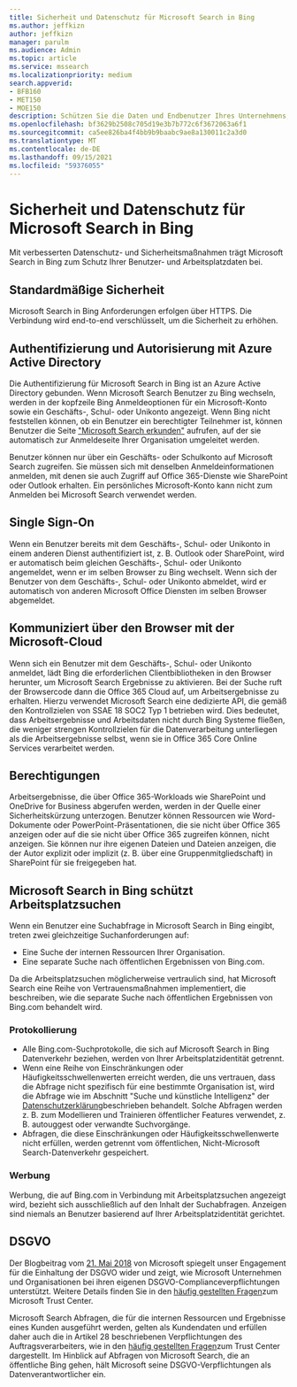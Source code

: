```yaml
---
title: Sicherheit und Datenschutz für Microsoft Search in Bing
ms.author: jeffkizn
author: jeffkizn
manager: parulm
ms.audience: Admin
ms.topic: article
ms.service: mssearch
ms.localizationpriority: medium
search.appverid:
- BFB160
- MET150
- MOE150
description: Schützen Sie die Daten und Endbenutzer Ihres Unternehmens, während Sie autorisierten Benutzern Informationen mit Microsoft Search in Bing
ms.openlocfilehash: bf3629b2508c705d19e3b7b772c6f3672063a6f1
ms.sourcegitcommit: ca5ee826ba4f4bb9b9baabc9ae8a130011c2a3d0
ms.translationtype: MT
ms.contentlocale: de-DE
ms.lasthandoff: 09/15/2021
ms.locfileid: "59376055"
---
```

# <a name="security-and-privacy-for-microsoft-search-in-bing"></a>Sicherheit und Datenschutz für Microsoft Search in Bing

Mit verbesserten Datenschutz- und Sicherheitsmaßnahmen trägt Microsoft Search in Bing zum Schutz Ihrer Benutzer- und Arbeitsplatzdaten bei.

## <a name="secure-by-default"></a>Standardmäßige Sicherheit

Microsoft Search in Bing Anforderungen erfolgen über HTTPS. Die Verbindung wird end-to-end verschlüsselt, um die Sicherheit zu erhöhen.
  
## <a name="authentication-and-authorization-with-azure-active-directory"></a>Authentifizierung und Autorisierung mit Azure Active Directory

Die Authentifizierung für Microsoft Search in Bing ist an Azure Active Directory gebunden. Wenn Microsoft Search Benutzer zu Bing wechseln, werden in der kopfzeile Bing Anmeldeoptionen für ein Microsoft-Konto sowie ein Geschäfts-, Schul- oder Unikonto angezeigt. Wenn Bing nicht feststellen können, ob ein Benutzer ein berechtigter Teilnehmer ist, können Benutzer die Seite ["Microsoft Search erkunden"](https://www.bing.com/business/explore) aufrufen, auf der sie automatisch zur Anmeldeseite Ihrer Organisation umgeleitet werden.

Benutzer können nur über ein Geschäfts- oder Schulkonto auf Microsoft Search zugreifen. Sie müssen sich mit denselben Anmeldeinformationen anmelden, mit denen sie auch Zugriff auf Office 365-Dienste wie SharePoint oder Outlook erhalten. Ein persönliches Microsoft-Konto kann nicht zum Anmelden bei Microsoft Search verwendet werden.

## <a name="single-sign-on"></a>Single Sign-On

Wenn ein Benutzer bereits mit dem Geschäfts-, Schul- oder Unikonto in einem anderen Dienst authentifiziert ist, z. B. Outlook oder SharePoint, wird er automatisch beim gleichen Geschäfts-, Schul- oder Unikonto angemeldet, wenn er im selben Browser zu Bing wechselt. Wenn sich der Benutzer von dem Geschäfts-, Schul- oder Unikonto abmeldet, wird er automatisch von anderen Microsoft Office Diensten im selben Browser abgemeldet.
  
## <a name="communicates-with-the-microsoft-cloud-from-the-browser"></a>Kommuniziert über den Browser mit der Microsoft-Cloud

Wenn sich ein Benutzer mit dem Geschäfts-, Schul- oder Unikonto anmeldet, lädt Bing die erforderlichen Clientbibliotheken in den Browser herunter, um Microsoft Search Ergebnisse zu aktivieren. Bei der Suche ruft der Browsercode dann die Office 365 Cloud auf, um Arbeitsergebnisse zu erhalten. Hierzu verwendet Microsoft Search eine dedizierte API, die gemäß den Kontrollzielen von SSAE 18 SOC2 Typ 1 betrieben wird. Dies bedeutet, dass Arbeitsergebnisse und Arbeitsdaten nicht durch Bing Systeme fließen, die weniger strengen Kontrollzielen für die Datenverarbeitung unterliegen als die Arbeitsergebnisse selbst, wenn sie in Office 365 Core Online Services verarbeitet werden.
  
## <a name="permissions"></a>Berechtigungen

Arbeitsergebnisse, die über Office 365-Workloads wie SharePoint und OneDrive for Business abgerufen werden, werden in der Quelle einer Sicherheitskürzung unterzogen. Benutzer können Ressourcen wie Word-Dokumente oder PowerPoint-Präsentationen, die sie nicht über Office 365 anzeigen oder auf die sie nicht über Office 365 zugreifen können, nicht anzeigen. Sie können nur ihre eigenen Dateien und Dateien anzeigen, die der Autor explizit oder implizit (z. B. über eine Gruppenmitgliedschaft) in SharePoint für sie freigegeben hat.

## <a name="microsoft-search-in-bing-protects-workplace-searches"></a>Microsoft Search in Bing schützt Arbeitsplatzsuchen

Wenn ein Benutzer eine Suchabfrage in Microsoft Search in Bing eingibt, treten zwei gleichzeitige Suchanforderungen auf:

- Eine Suche der internen Ressourcen Ihrer Organisation.
- Eine separate Suche nach öffentlichen Ergebnissen von Bing.com.

Da die Arbeitsplatzsuchen möglicherweise vertraulich sind, hat Microsoft Search eine Reihe von Vertrauensmaßnahmen implementiert, die beschreiben, wie die separate Suche nach öffentlichen Ergebnissen von Bing.com behandelt wird.

### <a name="logging"></a>Protokollierung

- Alle Bing.com-Suchprotokolle, die sich auf Microsoft Search in Bing Datenverkehr beziehen, werden von Ihrer Arbeitsplatzidentität getrennt.
- Wenn eine Reihe von Einschränkungen oder Häufigkeitsschwellenwerten erreicht werden, die uns vertrauen, dass die Abfrage nicht spezifisch für eine bestimmte Organisation ist, wird die Abfrage wie im Abschnitt "Suche und künstliche Intelligenz" der [Datenschutzerklärung](https://privacy.microsoft.com/privacystatement)beschrieben behandelt. Solche Abfragen werden z. B. zum Modellieren und Trainieren öffentlicher Features verwendet, z. B. autouggest oder verwandte Suchvorgänge.
- Abfragen, die diese Einschränkungen oder Häufigkeitsschwellenwerte nicht erfüllen, werden getrennt vom öffentlichen, Nicht-Microsoft Search-Datenverkehr gespeichert.

### <a name="advertising"></a>Werbung

Werbung, die auf Bing.com in Verbindung mit Arbeitsplatzsuchen angezeigt wird, bezieht sich ausschließlich auf den Inhalt der Suchabfragen. Anzeigen sind niemals an Benutzer basierend auf Ihrer Arbeitsplatzidentität gerichtet.

## <a name="gdpr"></a>DSGVO

Der Blogbeitrag vom [21. Mai 2018](https://blogs.microsoft.com/on-the-issues/2018/05/21/microsofts-commitment-to-gdpr-privacy-and-putting-customers-in-control-of-their-own-data/) von Microsoft spiegelt unser Engagement für die Einhaltung der DSGVO wider und zeigt, wie Microsoft Unternehmen und Organisationen bei ihren eigenen DSGVO-Complianceverpflichtungen unterstützt. Weitere Details finden Sie in den [häufig gestellten Fragen](https://www.microsoft.com/trustcenter/privacy/gdpr/gdpr-faqs)zum Microsoft Trust Center.

Microsoft Search Abfragen, die für die internen Ressourcen und Ergebnisse eines Kunden ausgeführt werden, gelten als Kundendaten und erfüllen daher auch die in Artikel 28 beschriebenen Verpflichtungen des Auftragsverarbeiters, wie in den [häufig gestellten Fragen](https://www.microsoft.com/trustcenter/privacy/gdpr/gdpr-faqs)zum Trust Center dargestellt. Im Hinblick auf Abfragen von Microsoft Search, die an öffentliche Bing gehen, hält Microsoft seine DSGVO-Verpflichtungen als Datenverantwortlicher ein.
